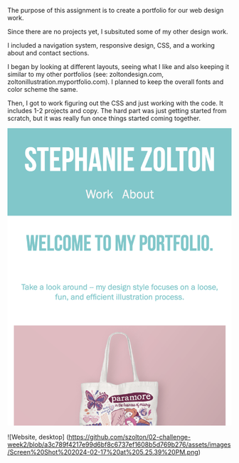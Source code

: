 The purpose of this assignment is to create a portfolio for our web design work. 

Since there are no projects yet, I subsituted some of my other design work.

I included a navigation system, responsive design, CSS, and a working about and contact sections.

I began by looking at different layouts, seeing what I like and also keeping it similar to my other portfolios (see: zoltondesign.com, zoltonillustration.myportfolio.com). I planned to keep the overall fonts and color scheme the same.

Then, I got to work figuring out the CSS and just working with the code. It includes 1-2 projects and copy. The hard part was just getting started from scratch, but it was really fun once things started coming together.

![Website, Mobile](https://github.com/szolton/02-challenge-week2/blob/a3c789f4217e99d6bf8c6737ef1608b5d769b276/assets/images/Screen%20Shot%202024-02-17%20at%205.25.48%20PM.png)

![Website, desktop] (https://github.com/szolton/02-challenge-week2/blob/a3c789f4217e99d6bf8c6737ef1608b5d769b276/assets/images/Screen%20Shot%202024-02-17%20at%205.25.39%20PM.png)